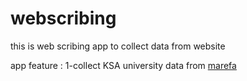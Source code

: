 # webscribing
this is web scribing app to collect data from website 

app feature : 
1-collect KSA university data from <a href="https://www.marefa.org/%D9%82%D8%A7%D8%A6%D9%85%D8%A9_%D8%A7%D9%84%D8%AC%D8%A7%D9%85%D8%B9%D8%A7%D8%AA_%D9%88%D8%A7%D9%84%D9%83%D9%84%D9%8A%D8%A7%D8%AA_%D9%81%D9%8A_%D8%A7%D9%84%D8%B3%D8%B9%D9%88%D8%AF%D9%8A%D8%A9/simplified"> marefa </a>
